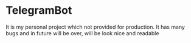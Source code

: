 # TelegramBot
It is my personal project which not provided for production. It has many bugs and in future will be over, will be look nice and readable

